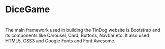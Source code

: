 # DiceGame
# 
The main framework used in building the TinDog website is Bootstrap and its components like Carousel, Card, Buttons, Navbar etc. It also used HTML5, CSS3 and Google Fonts and Font Awesome.
